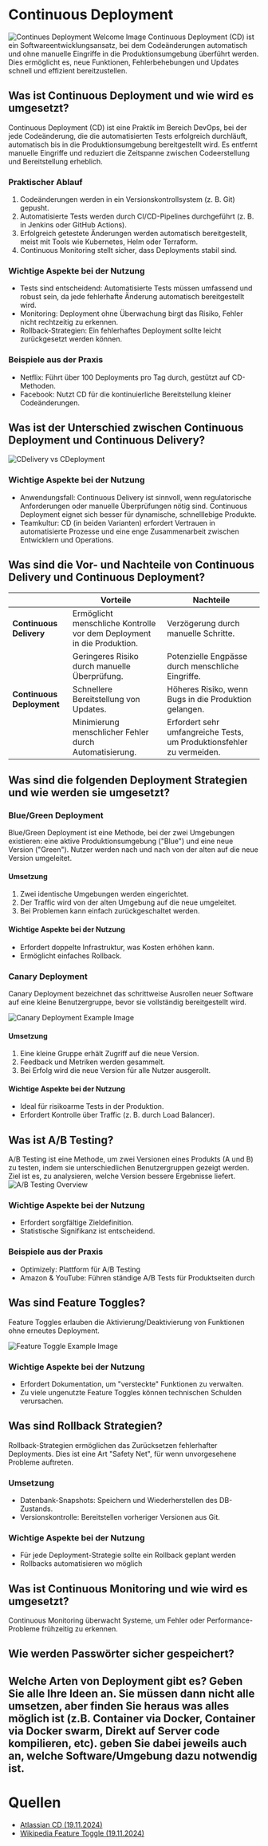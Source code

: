 # Continuous Deployment
![Continues Deployment Welcome Image](img/cd-diagram@2x.png)
Continuous Deployment (CD) ist ein Softwareentwicklungsansatz, bei dem Codeänderungen automatisch und ohne manuelle Eingriffe in die Produktionsumgebung überführt werden. Dies ermöglicht es, neue Funktionen, Fehlerbehebungen und Updates schnell und effizient bereitzustellen.

## Was ist Continuous Deployment und wie wird es umgesetzt?
Continuous Deployment (CD) ist eine Praktik im Bereich DevOps, bei der jede Codeänderung, die die automatisierten Tests erfolgreich durchläuft, automatisch bis in die Produktionsumgebung bereitgestellt wird. Es entfernt manuelle Eingriffe und reduziert die Zeitspanne zwischen Codeerstellung und Bereitstellung erheblich.

### Praktischer Ablauf
1. Codeänderungen werden in ein Versionskontrollsystem (z. B. Git) gepusht.
2. Automatisierte Tests werden durch CI/CD-Pipelines durchgeführt (z. B. in Jenkins oder GitHub Actions).
3. Erfolgreich getestete Änderungen werden automatisch bereitgestellt, meist mit Tools wie Kubernetes, Helm oder Terraform.
4. Continuous Monitoring stellt sicher, dass Deployments stabil sind.

### Wichtige Aspekte bei der Nutzung
- Tests sind entscheidend: Automatisierte Tests müssen umfassend und robust sein, da jede fehlerhafte Änderung automatisch bereitgestellt wird.
- Monitoring: Deployment ohne Überwachung birgt das Risiko, Fehler nicht rechtzeitig zu erkennen.
- Rollback-Strategien: Ein fehlerhaftes Deployment sollte leicht zurückgesetzt werden können.

### Beispiele aus der Praxis
- Netflix: Führt über 100 Deployments pro Tag durch, gestützt auf CD-Methoden.
- Facebook: Nutzt CD für die kontinuierliche Bereitstellung kleiner Codeänderungen.

## Was ist der Unterschied zwischen Continuous Deployment und Continuous Delivery?

![CDelivery vs CDeployment](img/Continuous-Deployment_vs_Continuous-Delivery.drawio.png)

### Wichtige Aspekte bei der Nutzung

- Anwendungsfall: Continuous Delivery ist sinnvoll, wenn regulatorische Anforderungen oder manuelle Überprüfungen nötig sind. Continuous Deployment eignet sich besser für dynamische, schnelllebige Produkte.
- Teamkultur: CD (in beiden Varianten) erfordert Vertrauen in automatisierte Prozesse und eine enge Zusammenarbeit zwischen Entwicklern und Operations.

## Was sind die Vor- und Nachteile von Continuous Delivery und Continuous Deployment?

|                        | Vorteile                                                                            | Nachteile                                                                         |
|------------------------|------------------------------------------------------------------------------------|---------------------------------------------------------------------------------|
| **Continuous Delivery**| Ermöglicht menschliche Kontrolle vor dem Deployment in die Produktion.           | Verzögerung durch manuelle Schritte.                                          |
|                        | Geringeres Risiko durch manuelle Überprüfung.                                    | Potenzielle Engpässe durch menschliche Eingriffe.                             |
| **Continuous Deployment**| Schnellere Bereitstellung von Updates.                                         | Höheres Risiko, wenn Bugs in die Produktion gelangen.                         |
|                        | Minimierung menschlicher Fehler durch Automatisierung.                          | Erfordert sehr umfangreiche Tests, um Produktionsfehler zu vermeiden.        |


## Was sind die folgenden Deployment Strategien und wie werden sie umgesetzt?

### Blue/Green Deployment
Blue/Green Deployment ist eine Methode, bei der zwei Umgebungen existieren: eine aktive Produktionsumgebung ("Blue") und eine neue Version ("Green"). Nutzer werden nach und nach von der alten auf die neue Version umgeleitet.

#### Umsetzung
1. Zwei identische Umgebungen werden eingerichtet.
2. Der Traffic wird von der alten Umgebung auf die neue umgeleitet.
3. Bei Problemen kann einfach zurückgeschaltet werden.

#### Wichtige Aspekte bei der Nutzung
- Erfordert doppelte Infrastruktur, was Kosten erhöhen kann.
- Ermöglicht einfaches Rollback.

### Canary Deployment
Canary Deployment bezeichnet das schrittweise Ausrollen neuer Software auf eine kleine Benutzergruppe, bevor sie vollständig bereitgestellt wird.

![Canary Deployment Example Image](img/canary_deployment.png)

#### Umsetzung
1. Eine kleine Gruppe erhält Zugriff auf die neue Version.
2. Feedback und Metriken werden gesammelt.
3. Bei Erfolg wird die neue Version für alle Nutzer ausgerollt.

#### Wichtige Aspekte bei der Nutzung
- Ideal für risikoarme Tests in der Produktion.
- Erfordert Kontrolle über Traffic (z. B. durch Load Balancer).

## Was ist A/B Testing?
A/B Testing ist eine Methode, um zwei Versionen eines Produkts (A und B) zu testen, indem sie unterschiedlichen Benutzergruppen gezeigt werden. Ziel ist es, zu analysieren, welche Version bessere Ergebnisse liefert.
![A/B Testing Overview](img/ab_testing_intext.png)

### Wichtige Aspekte bei der Nutzung
- Erfordert sorgfältige Zieldefinition.
- Statistische Signifikanz ist entscheidend.

### Beispiele aus der Praxis
- Optimizely: Plattform für A/B Testing
- Amazon & YouTube: Führen ständige A/B Tests für Produktseiten durch

## Was sind Feature Toggles?
Feature Toggles erlauben die Aktivierung/Deaktivierung von Funktionen ohne erneutes Deployment.

![Feature Toggle Example Image](img/feature-toggle.jpg)

### Wichtige Aspekte bei der Nutzung
- Erfordert Dokumentation, um "versteckte" Funktionen zu verwalten.
- Zu viele ungenutzte Feature Toggles können technischen Schulden verursachen.

## Was sind Rollback Strategien?
Rollback-Strategien ermöglichen das Zurücksetzen fehlerhafter Deployments. Dies ist eine Art "Safety Net", für wenn unvorgesehene Probleme auftreten.

### Umsetzung
- Datenbank-Snapshots: Speichern und Wiederherstellen des DB-Zustands.
- Versionskontrolle: Bereitstellen vorheriger Versionen aus Git.

### Wichtige Aspekte bei der Nutzung
- Für jede Deployment-Strategie sollte ein Rollback geplant werden
- Rollbacks automatisieren wo möglich

## Was ist Continuous Monitoring und wie wird es umgesetzt?
Continuous Monitoring überwacht Systeme, um Fehler oder Performance-Probleme frühzeitig zu erkennen.

## Wie werden Passwörter sicher gespeichert?

## Welche Arten von Deployment gibt es? Geben Sie alle Ihre Ideen an. Sie müssen dann nicht alle umsetzen, aber finden Sie heraus was alles möglich ist (z.B. Container via Docker, Container via Docker swarm, Direkt auf Server code kompilieren, etc). geben Sie dabei jeweils auch an, welche Software/Umgebung dazu notwendig ist.

# Quellen
- [Atlassian CD (19.11.2024)](https://www.atlassian.com/continuous-delivery/software-testing/continuous-deployment)
- [Wikipedia Feature Toggle (19.11.2024)](https://de.wikipedia.org/wiki/Feature_Toggle)
